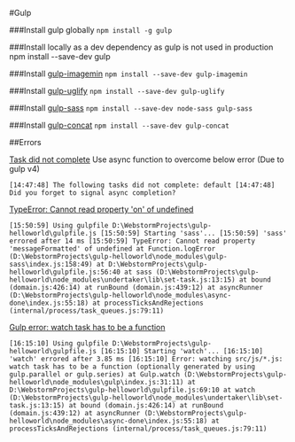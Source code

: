 #Gulp

###Install gulp globally
`npm install -g gulp`


###Install locally as a dev dependency as gulp is not used in production
npm install --save-dev gulp


###Install [gulp-imagemin](https://www.npmjs.com/package/gulp-imagemin)
`npm install --save-dev gulp-imagemin`


###Install [gulp-uglify](https://www.npmjs.com/package/gulp-uglify)
`npm install --save-dev gulp-uglify`


###Install [gulp-sass](https://www.npmjs.com/package/gulp-sass)
`npm install --save-dev node-sass gulp-sass`


###Install [gulp-concat](https://www.npmjs.com/package/gulp-concat)
`npm install --save-dev gulp-concat`


##Errors

[Task did not complete](https://stackoverflow.com/questions/36897877/gulp-error-the-following-tasks-did-not-complete-did-you-forget-to-signal-async)
Use async function to overcome below error (Due to gulp v4)

`[14:47:48] The following tasks did not complete: default
[14:47:48] Did you forget to signal async completion?`


[TypeError: Cannot read property 'on' of undefined](https://github.com/postcss/postcss/issues/766#issuecomment-195207035)

`[15:50:59] Using gulpfile D:\WebstormProjects\gulp-helloworld\gulpfile.js
 [15:50:59] Starting 'sass'...
 [15:50:59] 'sass' errored after 14 ms
 [15:50:59] TypeError: Cannot read property 'messageFormatted' of undefined
     at Function.logError (D:\WebstormProjects\gulp-helloworld\node_modules\gulp-sass\index.js:158:49)
     at D:\WebstormProjects\gulp-helloworld\gulpfile.js:56:40
     at sass (D:\WebstormProjects\gulp-helloworld\node_modules\undertaker\lib\set-task.js:13:15)
     at bound (domain.js:426:14)
     at runBound (domain.js:439:12)
     at asyncRunner (D:\WebstormProjects\gulp-helloworld\node_modules\async-done\index.js:55:18)
     at processTicksAndRejections (internal/process/task_queues.js:79:11)
`


[Gulp error: watch task has to be a function](https://stackoverflow.com/questions/39665773/gulp-error-watch-task-has-to-be-a-function)

`[16:15:10] Using gulpfile D:\WebstormProjects\gulp-helloworld\gulpfile.js
 [16:15:10] Starting 'watch'...
 [16:15:10] 'watch' errored after 3.85 ms
 [16:15:10] Error: watching src/js/*.js: watch task has to be a function (optionally generated by using gulp.parallel or gulp.series)
     at Gulp.watch (D:\WebstormProjects\gulp-helloworld\node_modules\gulp\index.js:31:11)
     at D:\WebstormProjects\gulp-helloworld\gulpfile.js:69:10
     at watch (D:\WebstormProjects\gulp-helloworld\node_modules\undertaker\lib\set-task.js:13:15)
     at bound (domain.js:426:14)
     at runBound (domain.js:439:12)
     at asyncRunner (D:\WebstormProjects\gulp-helloworld\node_modules\async-done\index.js:55:18)
     at processTicksAndRejections (internal/process/task_queues.js:79:11)
`
